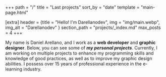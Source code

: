 +++
path = "/"
title = "Last projects"
sort_by = "date"
template = "main-page.html"

[extra]
header = {title = "Hello! I'm Darellanodev", img = "img/main.webp", img_alt = "Darellanodev" }
section_path = "projects/_index.md"
max_posts = 4
+++

My name is Daniel Arellano, and I work as a **web developer** and **graphic designer**. Below, you can see some of **_my personal projects_**. Currently, I am working on multiple projects to enhance my programming skills and knowledge of good practices, as well as to improve my graphic design abilities. I possess over 15 years of professional experience in the e-learning industry.
